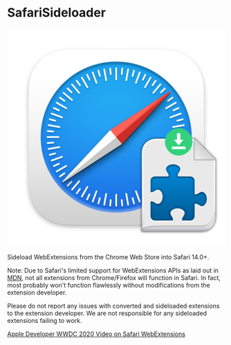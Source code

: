 # SafariSideloader

![SafariSideloader Icon](SafariSideloader.png)

Sideload WebExtensions from the Chrome Web Store into Safari 14.0+.

Note: Due to Safari's limited support for WebExtensions APIs as laid out in [MDN](https://developer.mozilla.org/en-US/docs/Mozilla/Add-ons/WebExtensions/Browser_support_for_JavaScript_APIs?utm_source=blog.mozilla.org&utm_medium=hacks&utm_campaign=2020-06-safari-webextensions), not all extensions from Chrome/Firefox will function in Safari. In fact, most probably won't function flawlessly without modifications from the extension developer.

Please do not report any issues with converted and sideloaded extensions to the extension developer. We are not responsible for any sideloaded extensions failing to work.

[Apple Developer WWDC 2020 Video on Safari WebExtensions](https://developer.apple.com/videos/play/wwdc2020/10665/)
